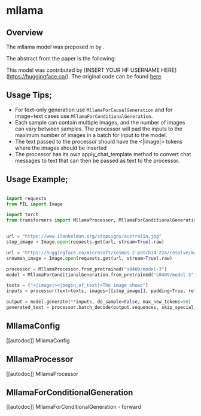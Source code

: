 <!--Copyright 2024 The HuggingFace Team. All rights reserved.

Licensed under the Apache License, Version 2.0 (the "License"); you may not use this file except in compliance with
the License. You may obtain a copy of the License at

http://www.apache.org/licenses/LICENSE-2.0

Unless required by applicable law or agreed to in writing, software distributed under the License is distributed on
an "AS IS" BASIS, WITHOUT WARRANTIES OR CONDITIONS OF ANY KIND, either express or implied. See the License for the
specific language governing permissions and limitations under the License.

⚠️ Note that this file is in Markdown but contain specific syntax for our doc-builder (similar to MDX) that may not be
rendered properly in your Markdown viewer.

-->

# mllama

## Overview

The mllama model was proposed in [<INSERT PAPER NAME HERE>](<INSERT PAPER LINK HERE>) by <INSERT AUTHORS HERE>.
<INSERT SHORT SUMMARY HERE>

The abstract from the paper is the following:

*<INSERT PAPER ABSTRACT HERE>*


This model was contributed by [INSERT YOUR HF USERNAME HERE](https://huggingface.co/<INSERT YOUR HF USERNAME HERE>).
The original code can be found [here](<INSERT LINK TO GITHUB REPO HERE>).


## Usage Tips;

- For text-only generation use `MllamaForCausalGeneration` and for image+text cases use `MllamaForConditionalGeneration`.
- Each sample can contain multiple images, and the number of images can vary between samples. The processor will pad the inputs to the maximum number of images in a batch for input to the model.
- The text passed to the processor should have the <|image|> tokens where the images should be inserted
- The processor has its own apply_chat_template method to convert chat messages to text that can then be passed as text to the processor.

## Usage Example;

```python

import requests
from PIL import Image

import torch
from transformers import MllamaProcessor, MllamaForConditionalGeneration, StaticCache


url = "https://www.ilankelman.org/stopsigns/australia.jpg"
stop_image = Image.open(requests.get(url, stream=True).raw)

url = "https://huggingface.co/microsoft/kosmos-2-patch14-224/resolve/main/snowman.jpg"
snowman_image = Image.open(requests.get(url, stream=True).raw)

processor = MllamaProcessor.from_pretrained("s0409/model-3")
model = MllamaForConditionalGeneration.from_pretrained("s0409/model-3", torch_dtype=torch.bfloat16, device_map="auto")

texts = ["<|image|><|begin_of_text|>The image shows"]
inputs = processor(text=texts, images=[[stop_image]], padding=True, return_tensors="pt").to(model.device, torch.bfloat16)

output = model.generate(**inputs, do_sample=False, max_new_tokens=50)
generated_text = processor.batch_decode(output.sequences, skip_special_tokens=False)

```


## MllamaConfig

[[autodoc]] MllamaConfig

## MllamaProcessor

[[autodoc]] MllamaProcessor

## MllamaForConditionalGeneration

[[autodoc]] MllamaForConditionalGeneration
    - forward
